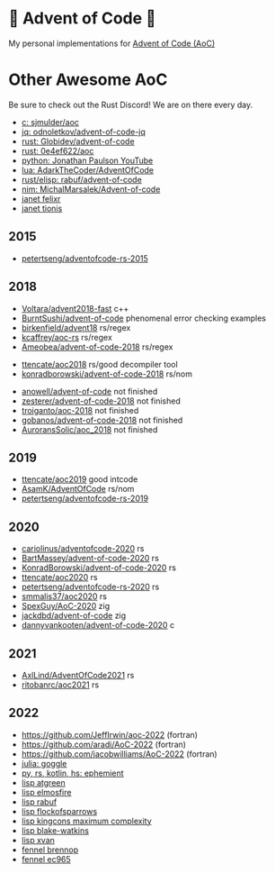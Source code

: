 # 🎄 Advent of Code 🎄

My personal implementations for
[Advent of Code (AoC)](https://adventofcode.com/)



# Other Awesome AoC

Be sure to check out the Rust Discord! We are on there every day.

- [c: sjmulder/aoc](https://github.com/sjmulder/aoc)
- [jq: odnoletkov/advent-of-code-jq](https://github.com/odnoletkov/advent-of-code-jq)
- [rust: Globidev/advent-of-code](https://github.com/Globidev/advent-of-code)
- [rust: 0e4ef622/aoc](https://github.com/0e4ef622/aoc)
- [python: Jonathan Paulson YouTube](https://www.youtube.com/watch?v=R19aQppUh-M)
- [lua: AdarkTheCoder/AdventOfCode](https://github.com/AdarkTheCoder/AdventOfCode)
- [rust/elisp: rabuf/advent-of-code](https://github.com/rabuf/advent-of-code)
- [nim: MichalMarsalek/Advent-of-code](https://github.com/MichalMarsalek/Advent-of-code)
- [janet felixr](https://github.com/felixr/advent-of-code)
- [janet tionis](https://github.com/tionis/adventofcode)

## 2015

- [petertseng/adventofcode-rs-2015](https://github.com/petertseng/adventofcode-rs-2015)

## 2018

* [Voltara/advent2018-fast](https://github.com/Voltara/advent2018-fast) c++
* [BurntSushi/advent-of-code](https://github.com/BurntSushi/advent-of-code) phenomenal error checking examples
* [birkenfield/advent18](https://github.com/birkenfeld/advent18) rs/regex
* [kcaffrey/aoc-rs](https://github.com/kcaffrey/aoc-rs) rs/regex
* [Ameobea/advent-of-code-2018](https://github.com/Ameobea/advent-of-code-2018) rs/regex
- [ttencate/aoc2018](https://github.com/ttencate/aoc2018) rs/good decompiler tool
- [konradborowski/advent-of-code-2018](https://gitlab.com/KonradBorowski/advent-of-code-2018) rs/nom


* [anowell/advent-of-code](https://github.com/anowell/advent-of-code) not finished
* [zesterer/advent-of-code-2018](https://github.com/zesterer/advent-of-code-2018) not finished
* [troiganto/aoc-2018](https://github.com/troiganto/aoc-2018) not finished
* [gobanos/advent-of-code-2018](https://github.com/gobanos/advent-of-code-2018) not finished
* [AuroransSolic/aoc_2018](https://github.com/AuroransSolis/aoc_2018) not finished

## 2019

- [ttencate/aoc2019](https://github.com/ttencate/aoc2019) good intcode
- [AsamK/AdventOfCode](https://github.com/AsamK/AdventOfCode) rs/nom
- [petertseng/adventofcode-rs-2019](https://github.com/petertseng/adventofcode-rs-2019)

## 2020

- [cariolinus/adventofcode-2020](https://github.com/coriolinus/adventofcode-2020) rs
- [BartMassey/advent-of-code-2020](https://github.com/BartMassey/advent-of-code-2020) rs
- [KonradBorowski/advent-of-code-2020](https://gitlab.com/KonradBorowski/advent-of-code-2020) rs
- [ttencate/aoc2020](https://github.com/ttencate/aoc2020) rs
- [petertseng/adventofcode-rs-2020](https://github.com/petertseng/adventofcode-rs-2020) rs
- [smmalis37/aoc2020](https://github.com/smmalis37/aoc2020) rs
- [SpexGuy/AoC-2020](https://github.com/SpexGuy/AoC-2020) zig
- [jackdbd/advent-of-code](https://github.com/jackdbd/advent-of-code) zig
- [dannyvankooten/advent-of-code-2020](https://github.com/dannyvankooten/advent-of-code-2020) c

## 2021

- [AxlLind/AdventOfCode2021](https://github.com/AxlLind/AdventOfCode2021) rs
- [ritobanrc/aoc2021](https://github.com/ritobanrc/aoc2021) rs

## 2022

- https://github.com/JeffIrwin/aoc-2022 (fortran)
- https://github.com/aradi/AoC-2022 (fortran)
- https://github.com/jacobwilliams/AoC-2022 (fortran)
- [julia: goggle](https://github.com/goggle/AdventOfCode2022.jl)
- [py, rs, kotlin, hs: ephemient](https://github.com/ephemient/aoc2022)
- [lisp atgreen](https://github.com/atgreen/advent-of-code-2022)
- [lisp elmosfire](https://gitlab.com/Elmosfire/aoc2022lisp)
- [lisp rabuf](https://github.com/rabuf/advent-of-code)
- [lisp flockofsparrows](https://codeberg.org/flockofsparrows/AoC22)
- [lisp kingcons maximum complexity](https://github.com/kingcons/advent-of-code)
- [lisp blake-watkins](https://github.com/blake-watkins/advent-of-code-2022)
- [lisp xvan](https://github.com/xvan/adventofcode-2022)
- [fennel brennop](https://github.com/brennop/aoc-2022)
- [fennel ec965](https://github.com/ec965/adventofcode2022)
